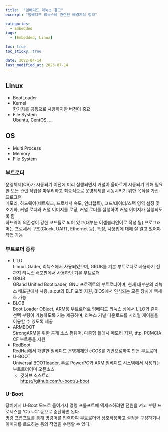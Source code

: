 ```yaml
---
title:  "임베디드 리눅스 참고"
excerpt: "임베디드 리눅스에 관련된 배경지식 정리"

categories:
  - Embedded
tags:
  - [Embedded, Linux]

toc: true
toc_sticky: true

date: 2022-04-14
last_modified_at: 2023-07-14
---
```


## Linux  
- BootLoader  
- Kernel  
한가지를 공통으로 사용하지만 버전이 중요  
- File System  
Ubuntu, CentOS, ...

## OS  
- Multi Process
- Memory  
- File System  

### 부트로더  
운영체제(OS)가 시동되기 이전에 미리 실행되면서 커널이 올바르게 시동되기 위해 필요한 모든 관련 작업을 마무리하고 최종적으로 운영체제를 시동시키기 위한 목적을 가진 프로그램  
메모리, 하드웨어(네트워크, 프로세서 속도, 인터럽트), 코드/데이터/스택 영역 설정 및 초기화, 커널 로더와 커널 이미지를 로딩, 커널 로더를 실행하여 커널 이미지가 실행되도록 함  
하드웨어 의존성이 강한 코드들로 되어 있고(대부분 어셈블리언어로 작성 됨) 프로그래머는 프로세서 구조(Clock, UART, Ethernet 등), 특징, 사용법에 대해 잘 알고 있어야 작업 가능  

### 부트로더 종류  
- LILO  
LInux LOader, 리눅스에서 사용되었으며, GRUB를 기본 부트로더로 사용하기 전까지 리눅스 배포판에서 사용하던 기본 부트로더
- GRUB  
GRand Unified Bootloader, GNU 프로젝트의 부트로더이며, 현재 대부분의 리눅스 배포판에서 사용, a.out와 ELF 포멧 지원, BIOS에서 인식되는 모든 장치에 액세스 가능  
- BLOB  
Boot Loader OBject, ARM용 부트로더로 임베디드 리눅스 상에서 LILO와 같이 선택 부팅이 가능하도록 기능 제공하며, 리눅스 커널 다운로드를 시리얼 케이블을 이용할 수 있도록 제공  
- ARMBOOT  
StrongARM을 위한 공개 소스 펌웨어, 다중형 플래시 메모리 지원, tftp, PCMCIA CF 부트등을 지원  
- RedBoot  
RedHat에서 개발한 임베디드 운영체제인 eCOS를 기반으로하여 만든 부트로더  
- U-BOOT  
Universal BOOTloader, 주로 PowerPC와 ARM 임베디드 시스템에서 사용되는 부트로더이며 오픈소스  
  - 깃허브 소스트리  
  https://github.com/u-boot/u-boot  

### U-Boot  
장치에서 U-Boot 모드로 들어가서 명령 프롬프트에 액세스하려면 전원을 켜고 부팅 프로세스를 'Ctrl+C' 등으로 중단하면 된다.  
명령 프롬프트를 통해 명령어를 입력하여 부트로더와 상호작용하고 설정을 구성하거나 이미지를 로드하는 등의 작업을 수행할 수 있다.  
